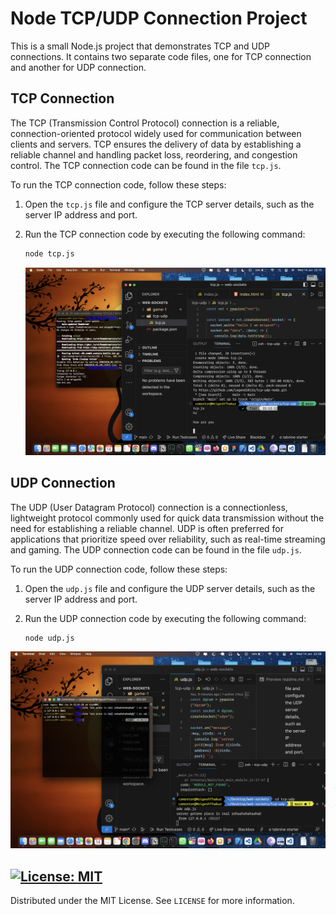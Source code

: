 # Node TCP/UDP Connection Project

This is a small Node.js project that demonstrates TCP and UDP connections. It contains two separate code files, one for TCP connection and another for UDP connection.

## TCP Connection

The TCP (Transmission Control Protocol) connection is a reliable, connection-oriented protocol widely used for communication between clients and servers. TCP ensures the delivery of data by establishing a reliable channel and handling packet loss, reordering, and congestion control. The TCP connection code can be found in the file `tcp.js`.

To run the TCP connection code, follow these steps:

1. Open the `tcp.js` file and configure the TCP server details, such as the server IP address and port.

2. Run the TCP connection code by executing the following command:

   ```bash
   node tcp.js
   ```

   ![Tcp Example](./Screenshot%202023-06-14%20at%2022.15.57.png)

## UDP Connection

The UDP (User Datagram Protocol) connection is a connectionless, lightweight protocol commonly used for quick data transmission without the need for establishing a reliable channel. UDP is often preferred for applications that prioritize speed over reliability, such as real-time streaming and gaming. The UDP connection code can be found in the file `udp.js`.

To run the UDP connection code, follow these steps:

1. Open the `udp.js` file and configure the UDP server details, such as the server IP address and port.

2. Run the UDP connection code by executing the following command:
   ```bash
   node udp.js
   ```

![Udp Example](./Screenshot%202023-06-14%20at%2022.39.14.png)

<!-- LICENSE -->

## [![License: MIT](https://img.shields.io/badge/License-MIT-yellow.svg)](https://opensource.org/licenses/MIT)

Distributed under the MIT License. See `LICENSE` for more information.
